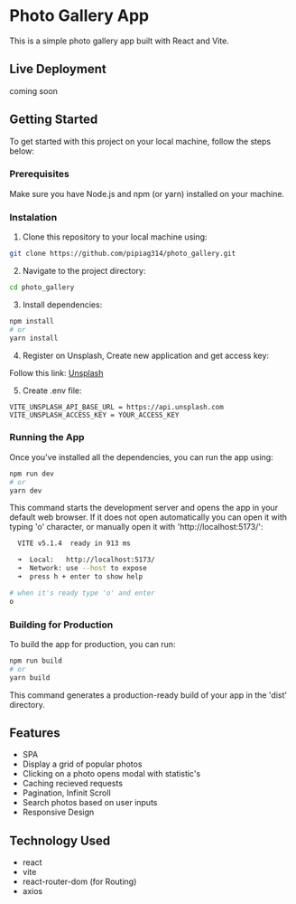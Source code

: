 # Photo Gallery App

This is a simple photo gallery app built with React and Vite.

## Live Deployment

coming soon

## Getting Started

To get started with this project on your local machine, follow the steps below:

### Prerequisites

Make sure you have Node.js and npm (or yarn) installed on your machine.

### Instalation

1. Clone this repository to your local machine using:

```bash
git clone https://github.com/pipiag314/photo_gallery.git
```
2. Navigate to the project directory:

```bash
cd photo_gallery
```

3. Install dependencies:
```bash
npm install 
# or
yarn install
```

4. Register on Unsplash, Create new application and get access key:

Follow this link: [Unsplash][unsplash-website]

[unsplash-website]: https://unsplash.com/


5. Create .env file: 

```.env
VITE_UNSPLASH_API_BASE_URL = https://api.unsplash.com
VITE_UNSPLASH_ACCESS_KEY = YOUR_ACCESS_KEY
```

### Running the App

Once you've installed all the dependencies, you can run the app using:

```bash
npm run dev
# or
yarn dev
```

This command starts the development server and opens the app in your default web browser. If it does not open automatically you can open it with typing 'o' character, or manually open it with 'http://localhost:5173/':

```bash
  VITE v5.1.4  ready in 913 ms

  ➜  Local:   http://localhost:5173/
  ➜  Network: use --host to expose
  ➜  press h + enter to show help

# when it's ready type 'o' and enter
o
```


### Building for Production

To build the app for production, you can run:

```bash
npm run build
# or
yarn build
```

This command generates a production-ready build of your app in the 'dist' directory.


## Features

- SPA
- Display a grid of popular photos
- Clicking on a photo opens modal with statistic's
- Caching recieved requests
- Pagination, Infinit Scroll
- Search photos based on user inputs
- Responsive Design

## Technology Used

- react
- vite
- react-router-dom (for Routing)
- axios